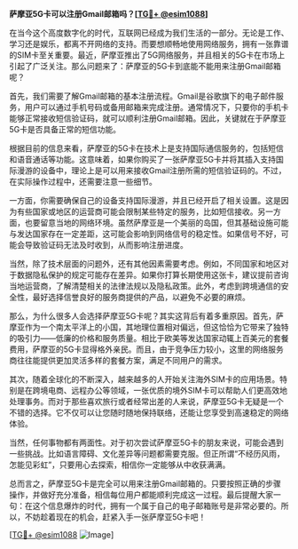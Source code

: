 **萨摩亚5G卡可以注册Gmail邮箱吗？[[TG💪+ @esim1088](https://t.me/s/esim1088)]**

在当今这个高度数字化的时代，互联网已经成为我们生活的一部分。无论是工作、学习还是娱乐，都离不开网络的支持。而要想顺畅地使用网络服务，拥有一张靠谱的SIM卡至关重要。最近，萨摩亚推出了5G网络服务，并且相关的5G卡在市场上引起了广泛关注。那么问题来了：萨摩亚的5G卡到底能不能用来注册Gmail邮箱呢？

首先，我们需要了解Gmail邮箱的基本注册流程。Gmail是谷歌旗下的电子邮件服务，用户可以通过手机号码或备用邮箱来完成注册。通常情况下，只要你的手机卡能够正常接收短信验证码，就可以顺利注册Gmail邮箱。因此，关键就在于萨摩亚5G卡是否具备正常的短信功能。

根据目前的信息来看，萨摩亚的5G卡在技术上是支持国际通信服务的，包括短信和语音通话等功能。这意味着，如果你购买了一张萨摩亚5G卡并将其插入支持国际漫游的设备中，理论上是可以用来接收Gmail注册所需的短信验证码的。不过，在实际操作过程中，还需要注意一些细节。

一方面，你需要确保自己的设备支持国际漫游，并且已经开启了相关设置。这是因为有些国家或地区的运营商可能会限制某些特定的服务，比如短信接收。另一方面，也要留意当地的网络环境。虽然萨摩亚是一个美丽的岛国，但其基础设施可能与发达国家存在一定差距，这可能会影响到网络信号的稳定性。如果信号不好，可能会导致验证码无法及时收到，从而影响注册进度。

当然，除了技术层面的问题外，还有其他因素需要考虑。例如，不同国家和地区对于数据隐私保护的规定可能存在差异。如果你打算长期使用这张卡，建议提前咨询当地运营商，了解清楚相关的法律法规以及隐私政策。此外，考虑到跨境通信的安全性，最好选择信誉良好的服务商提供的产品，以避免不必要的麻烦。

那么，为什么很多人会选择萨摩亚5G卡呢？其实这背后有着多重原因。首先，萨摩亚作为一个南太平洋上的小国，其地理位置相对偏远，但这恰恰为它带来了独特的吸引力——低廉的价格和服务质量。相比于欧美等发达国家动辄上百美元的套餐费用，萨摩亚的5G卡显得格外亲民。而且，由于竞争压力较小，这里的网络服务商往往能提供更加灵活多样的套餐方案，满足不同用户的需求。

其次，随着全球化的不断深入，越来越多的人开始关注海外SIM卡的应用场景。特别是在跨境电商、远程办公等领域，一张优质的境外SIM卡可以帮助人们更高效地处理事务。而对于那些喜欢旅行或者经常出差的人来说，萨摩亚5G卡无疑是一个不错的选择。它不仅可以让您随时随地保持联络，还能让您享受到高速稳定的网络体验。

当然，任何事物都有两面性。对于初次尝试萨摩亚5G卡的朋友来说，可能会遇到一些挑战。比如语言障碍、文化差异等问题都需要克服。但正所谓“不经历风雨，怎能见彩虹”，只要用心去探索，相信你一定能够从中收获满满。

总而言之，萨摩亚5G卡是完全可以用来注册Gmail邮箱的。只要按照正确的步骤操作，并做好充分准备，相信每位用户都能顺利完成这一过程。最后提醒大家一句：在这个信息爆炸的时代，拥有一个属于自己的电子邮箱账号是非常必要的。所以，不妨趁着现在的机会，赶紧入手一张萨摩亚5G卡吧！

[[TG💪+ @esim1088](https://t.me/s/esim1088) ![Image](https://i.postimg.cc/4NQfJmqS/Snipaste-2025-05-13-00-14-12.png)]